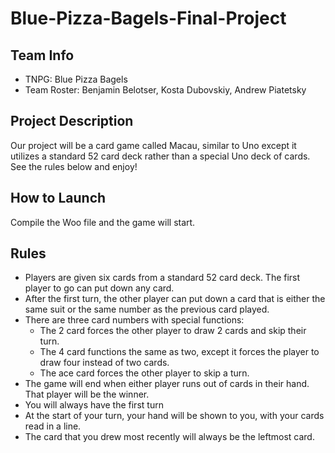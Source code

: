# Blue-Pizza-Bagels-Final-Project

## Team Info

- TNPG: Blue Pizza Bagels
- Team Roster: Benjamin Belotser, Kosta Dubovskiy, Andrew Piatetsky

## Project Description

Our project will be a card game called Macau, similar to Uno except it utilizes a standard 52 card deck rather than a special Uno deck of cards. See the rules below and enjoy!

## How to Launch

Compile the Woo file and the game will start.

## Rules
- Players are given six cards from a standard 52 card deck. The first player to go can put down any card.
- After the first turn, the other player can put down a card that is either the same suit or the same number as the previous card played.
- There are three card numbers with special functions:
  - The 2 card forces the other player to draw 2 cards and skip their turn.
  - The 4 card functions the same as two, except it forces the player to draw four instead of two cards.
  - The ace card forces the other player to skip a turn.
- The game will end when either player runs out of cards in their hand. That player will be the winner.
- You will always have the first turn
- At the start of your turn, your hand will be shown to you, with your cards read in a line.
- The card that you drew most recently will always be the leftmost card.

